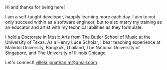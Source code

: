 Hi and thanks for being here!

I am a self-taught developer, happily learning more each day. I aim to not only succeed within as a software engineer, but to also marry my training as an educator and artist with my technical abilities as they formulate. 

I hold a Doctorate in Music Arts from The Butler School of Music at the University of Texas. As a Henry Luce Scholar, I bear teaching experience at Mahidol University, Bangkok, Thailand, The National University of Singapore, and The University of Illinois Chicago. 

Let's connect! villela.jonathan.m@gmail.com
